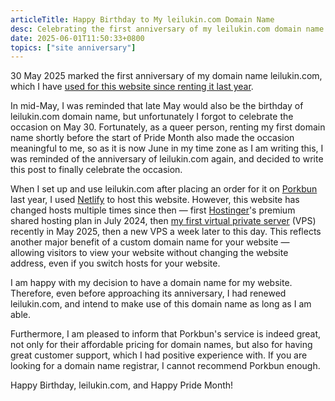 ```yaml
---
articleTitle: Happy Birthday to My leilukin.com Domain Name
desc: Celebrating the first anniversary of my leilukin.com domain name.
date: 2025-06-01T11:50:33+0800
topics: ["site anniversary"]
---
```

30 May 2025 marked the first anniversary of my domain name leilukin.com, which I have [used for this website since renting it last year](2024-05-31-domain-name-hosting-change-leilukins-hub.md).

In mid-May, I was reminded that late May would also be the birthday of leilukin.com domain name, but unfortunately I forgot to celebrate the occasion on May 30.  Fortunately, as a queer person, renting my first domain name shortly before the start of Pride Month also made the occasion meaningful to me, so as it is now June in my time zone as I am writing this, I was reminded of the anniversary of leilukin.com again, and decided to write this post to finally celebrate the occasion.

When I set up and use leilukin.com after placing an order for it on [Porkbun](https://porkbun.com/) last year, I used [Netlify](https://www.netlify.com/) to host this website. However, this website has changed hosts multiple times since then — first [Hostinger](https://www.hostinger.com/my)'s premium shared hosting plan in July 2024, then [my first virtual private server](2025-05-19-my-vps-arc-began.md) (VPS) recently in May 2025, then a new VPS a week later to this day. This reflects another major benefit of a custom domain name for your website — allowing visitors to view your website without changing the website address, even if you switch hosts for your website.

I am happy with my decision to have a domain name for my website. Therefore, even before approaching its anniversary, I had renewed leilukin.com, and intend to make use of this domain name as long as I am able.

Furthermore, I am pleased to inform that Porkbun's service is indeed great, not only for their affordable pricing for domain names, but also for having great customer support, which I had positive experience with. If you are looking for a domain name registrar, I cannot recommend Porkbun enough.

Happy Birthday, leilukin.com, and Happy Pride Month!
